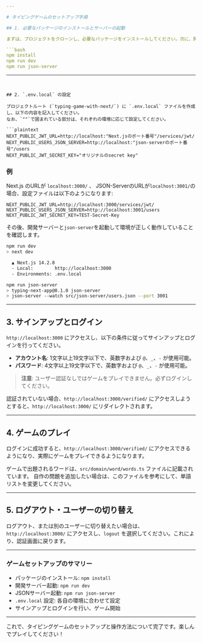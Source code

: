 ```yaml
---

# タイピングゲームのセットアップ手順

## 1. 必要なパッケージのインストールとサーバーの起動

まずは、プロジェクトをクローンし、必要なパッケージをインストールしてください。次に、開発サーバーと`json-server`を起動します。

```bash
npm install
npm run dev
npm run json-server
```

---
```


## 2. `.env.local` の設定

プロジェクトルート (`typing-game-with-next/`) に `.env.local` ファイルを作成し、以下の内容を記入してください。
なお、`""`で囲まれている部分は、それぞれの環境に応じて設定してください。

```plaintext
NEXT_PUBLIC_JWT_URL=http://localhost:"Next.jsのポート番号"/services/jwt/
NEXT_PUBLIC_USERS_JSON_SERVER=http://localhost:"json-serverのポート番号"/users
NEXT_PUBLIC_JWT_SECRET_KEY="オリジナルのsecret key"
```

### **例**

Next.js のURLが `localhost:3000/` 、 JSON-ServerのURLが`localhost:3001/`の場合、設定ファイルは以下のようになります:

```plaintext
NEXT_PUBLIC_JWT_URL=http://localhost:3000/services/jwt/
NEXT_PUBLIC_USERS_JSON_SERVER=http://localhost:3001/users
NEXT_PUBLIC_JWT_SECRET_KEY=TEST-Secret-Key
```

その後、開発サーバーと`json-server`を起動して環境が正しく動作していることを確認します。

```bash
npm run dev
> next dev

  ▲ Next.js 14.2.8
  - Local:        http://localhost:3000
  - Environments: .env.local

npm run json-server
> typing-next-app@0.1.0 json-server
> json-server --watch src/json-server/users.json --port 3001
```

---

## 3. サインアップとログイン

`http://localhost:3000` にアクセスし、以下の条件に従ってサインアップとログインを行ってください。

- **アカウント名**: 1文字以上19文字以下で、英数字および `@`、`_`、`-` が使用可能。
- **パスワード**: 4文字以上19文字以下で、英数字および `@`、`_`、`-` が使用可能。

> **注意**: ユーザー認証なしではゲームをプレイできません。必ずログインしてください。

認証されていない場合、`http://localhost:3000/verified/` にアクセスしようとすると、`http://localhost:3000/` にリダイレクトされます。

---


## 4. ゲームのプレイ

ログインに成功すると、`http://localhost:3000/verified/` にアクセスできるようになり、実際にゲームをプレイできるようになります。

ゲームで出題されるワードは、`src/domain/word/words.ts` ファイルに記載されています。
自作の問題を追加したい場合は、このファイルを参考にして、単語リストを変更してください。

---

## 5. ログアウト・ユーザーの切り替え

ログアウト、または別のユーザーに切り替えたい場合は、`http://localhost:3000/` にアクセスし、`logout` を選択してください。これにより、認証画面に戻ります。

---

### ゲームセットアップのサマリー

- パッケージのインストール: `npm install`
- 開発サーバー起動: `npm run dev`
- JSONサーバー起動: `npm run json-server`
- `.env.local` 設定: 各自の環境に合わせて設定
- サインアップとログインを行い、ゲーム開始

---

これで、タイピングゲームのセットアップと操作方法について完了です。楽しんでプレイしてください！
